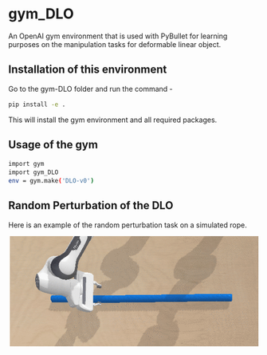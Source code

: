 # gym_DLO
An OpenAI gym environment that is used with PyBullet for learning purposes on the manipulation tasks for deformable linear object.

## Installation of this environment
Go to the gym-DLO folder and run the command -

```bash
pip install -e .
```

This will install the gym environment and all required packages.

## Usage of the gym
```bash
import gym
import gym_DLO
env = gym.make('DLO-v0')
```

## Random Perturbation of the DLO
Here is an example of the random perturbation task on a simulated rope.
<p align="center">
  <img src=https://github.com/rymonyu/gym_DLO/blob/master/Animations/perturb.gif />
</p>

